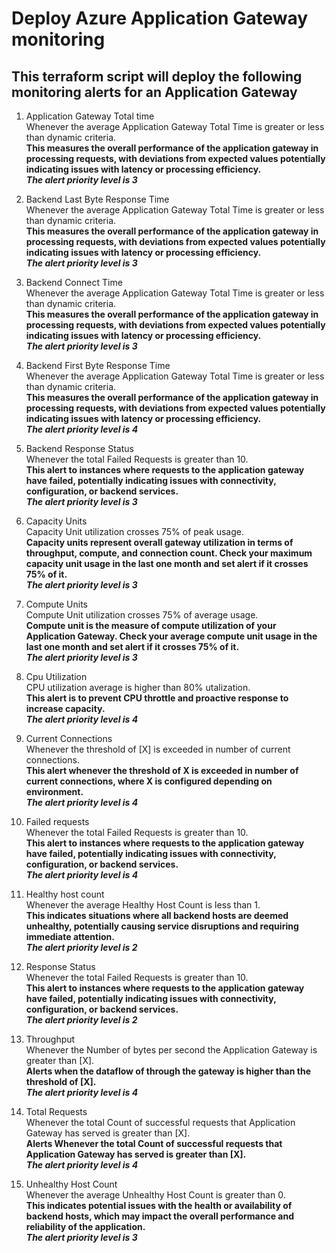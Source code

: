 # Deploy Azure Application Gateway monitoring
## This terraform script will deploy the following monitoring alerts for an Application Gateway

1. Application Gateway Total time  
Whenever the average Application Gateway Total Time is greater or less than dynamic criteria.  
**This measures the overall performance of the application gateway in processing requests, with deviations from expected values potentially indicating issues with latency or processing efficiency.**  
***The alert priority level is 3***  

2. Backend Last Byte Response Time  
Whenever the average Application Gateway Total Time is greater or less than dynamic criteria.  
**This measures the overall performance of the application gateway in processing requests, with deviations from expected values potentially indicating issues with latency or processing efficiency.**  
***The alert priority level is 3***  

3. Backend Connect Time  
Whenever the average Application Gateway Total Time is greater or less than dynamic criteria.  
**This measures the overall performance of the application gateway in processing requests, with deviations from expected values potentially indicating issues with latency or processing efficiency.**  
***The alert priority level is 3***  

4. Backend First Byte Response Time  
Whenever the average Application Gateway Total Time is greater or less than dynamic criteria.  
**This measures the overall performance of the application gateway in processing requests, with deviations from expected values potentially indicating issues with latency or processing efficiency.**  
***The alert priority level is 4***  

5. Backend Response Status  
Whenever the total Failed Requests is greater than 10.  
**This alert to instances where requests to the application gateway have failed, potentially indicating issues with connectivity, configuration, or backend services.**  
***The alert priority level is 3***  

6. Capacity Units  
Capacity Unit utilization crosses 75% of peak usage.  
**Capacity units represent overall gateway utilization in terms of throughput, compute, and connection count. Check your maximum capacity unit usage in the last one month and set alert if it crosses 75% of it.**  
***The alert priority level is 3***  

7. Compute Units  
Compute Unit utilization crosses 75% of average usage.  
**Compute unit is the measure of compute utilization of your Application Gateway. Check your average compute unit usage in the last one month and set alert if it crosses 75% of it.**  
***The alert priority level is 3***  

8. Cpu Utilization  
CPU utilization average is higher than 80% utalization.  
**This alert is to prevent CPU throttle and proactive response to increase capacity.**  
***The alert priority level is 4***  

9. Current Connections  
Whenever the threshold of [X] is exceeded in number of current connections.  
**This alert whenever the threshold of X is exceeded in number of current connections, where X is configured depending on environment.**  
***The alert priority level is 4***  

10. Failed requests  
Whenever the total Failed Requests is greater than 10.  
**This alert to instances where requests to the application gateway have failed, potentially indicating issues with connectivity, configuration, or backend services.**  
***The alert priority level is 4***  

11. Healthy host count  
Whenever the average Healthy Host Count is less than 1.  
**This indicates situations where all backend hosts are deemed unhealthy, potentially causing service disruptions and requiring immediate attention.**  
***The alert priority level is 2***  

12. Response Status  
Whenever the total Failed Requests is greater than 10.  
**This alert to instances where requests to the application gateway have failed, potentially indicating issues with connectivity, configuration, or backend services.**  
***The alert priority level is 2***  

13. Throughput  
Whenever the Number of bytes per second the Application Gateway is greater than [X].  
**Alerts when the dataflow of through the gateway is higher than the threshold of [X].**  
***The alert priority level is 4***  

14. Total Requests  
Whenever the total Count of successful requests that Application Gateway has served is greater than [X].  
**Alerts Whenever the total Count of successful requests that Application Gateway has served is greater than [X].**  
***The alert priority level is 4***  

15. Unhealthy Host Count  
Whenever the average Unhealthy Host Count is greater than 0.  
**This indicates potential issues with the health or availability of backend hosts, which may impact the overall performance and reliability of the application.**  
***The alert priority level is 3***  
